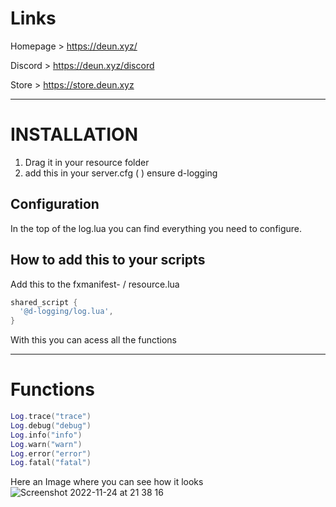 # Links

Homepage > https://deun.xyz/

Discord > https://deun.xyz/discord

Store > https://store.deun.xyz

---

# INSTALLATION

1. Drag it in your resource folder
2. add this in your server.cfg ( )
   ensure d-logging

## Configuration

In the top of the log.lua you can find everything you need to configure.

## How to add this to your scripts

Add this to the fxmanifest- / resource.lua

```lua
shared_script {
  '@d-logging/log.lua',
}
```

With this you can acess all the functions

---

# Functions

```lua
Log.trace("trace")
Log.debug("debug")
Log.info("info")
Log.warn("warn")
Log.error("error")
Log.fatal("fatal")

```

Here an Image where you can see how it looks
![Screenshot 2022-11-24 at 21 38 16](https://user-images.githubusercontent.com/116830002/203861349-98dfc31a-edfa-4f8e-a493-7ce2210afab1.png)

